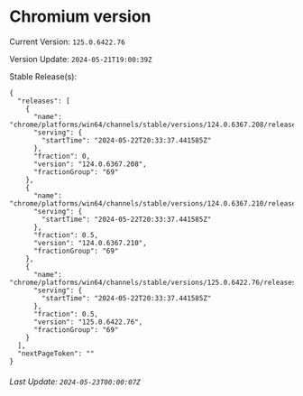# Chromium version

Current Version: `125.0.6422.76`

Version Update: `2024-05-21T19:00:39Z`

Stable Release(s):
```
{
  "releases": [
    {
      "name": "chrome/platforms/win64/channels/stable/versions/124.0.6367.208/releases/1716410017",
      "serving": {
        "startTime": "2024-05-22T20:33:37.441585Z"
      },
      "fraction": 0,
      "version": "124.0.6367.208",
      "fractionGroup": "69"
    },
    {
      "name": "chrome/platforms/win64/channels/stable/versions/124.0.6367.210/releases/1716410017",
      "serving": {
        "startTime": "2024-05-22T20:33:37.441585Z"
      },
      "fraction": 0.5,
      "version": "124.0.6367.210",
      "fractionGroup": "69"
    },
    {
      "name": "chrome/platforms/win64/channels/stable/versions/125.0.6422.76/releases/1716410017",
      "serving": {
        "startTime": "2024-05-22T20:33:37.441585Z"
      },
      "fraction": 0.5,
      "version": "125.0.6422.76",
      "fractionGroup": "69"
    }
  ],
  "nextPageToken": ""
}
```

###### Last Update: `2024-05-23T00:00:07Z`
        